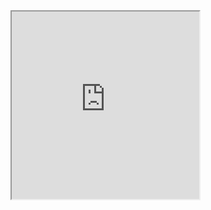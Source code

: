 <iframe style="height:300px; width:300px;" src="https://anasesh.github.io">
<b>IFrame is available here</b>
</iframe>
